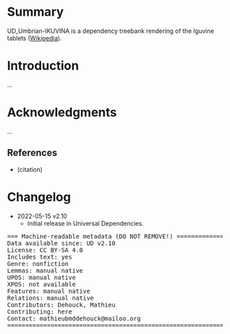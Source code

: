 # Summary

UD_Umbrian-IKUVINA is a dependency treebank rendering of the Iguvine tablets ([Wikipedia](https://en.wikipedia.org/wiki/Iguvine_Tablets)).


# Introduction

...


# Acknowledgments

...

## References

* (citation)


# Changelog

* 2022-05-15 v2.10
  * Initial release in Universal Dependencies.


<pre>
=== Machine-readable metadata (DO NOT REMOVE!) ================================
Data available since: UD v2.10
License: CC BY-SA 4.0
Includes text: yes
Genre: nonfiction
Lemmas: manual native
UPOS: manual native
XPOS: not available
Features: manual native
Relations: manual native
Contributors: Dehouck, Mathieu
Contributing: here
Contact: mathieubmddehouck@mailoo.org
===============================================================================
</pre>
